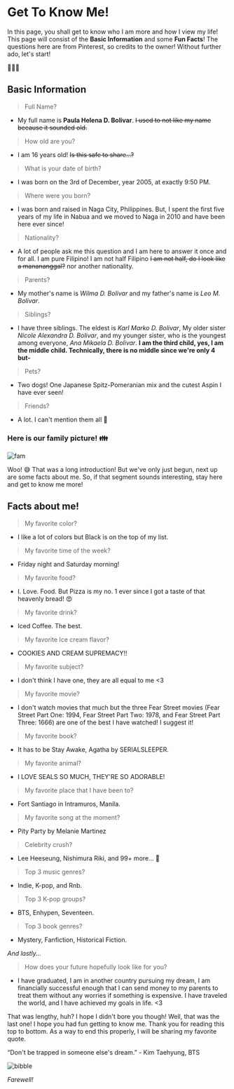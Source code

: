 # Get To Know Me!

In this page, you shall get to know who I am more and how I view my life! This page will consist of the **Basic Information** and some **Fun Facts**! The questions here are from Pinterest, so credits to the owner! Without further ado, let's start!

🦋🦋🦋

## Basic Information 

> Full Name?
- My full name is **Paula Helena D. Bolivar**. ~~I used to not like my name because it sounded old.~~

> How old are you?
- I am 16 years old! ~~Is this safe to share...?~~

> What is your date of birth?
- I was born on the 3rd of December, year 2005, at exactly 9:50 PM. 

> Where were you born?
- I was born and raised in Naga City, Philippines. But, I spent the first five years of my life in Nabua and we moved to Naga in 2010 and have been here ever since!

> Nationality?
- A lot of people ask me this question and I am here to answer it once and for all. I am pure Filipino! I am not half Filipino ~~I am not half, do I look like a manananggal?~~ nor another nationality. 

> Parents? 
- My mother's name is _Wilma D. Bolivar_ and my father's name is _Leo M. Bolivar_.

> Siblings?
- I have three siblings. The eldest is _Karl Marko D. Bolivar_, My older sister _Nicole Alexandra D. Bolivar_, and my younger sister, who is the youngest among everyone, _Ana Mikaela D. Bolivar_. **I am the third child, yes, I am the middle child. Technically, there is no middle since we're only 4 but-**

> Pets?
- Two dogs! One Japanese Spitz-Pomeranian mix and the cutest Aspin I have ever seen!

> Friends?
- A lot. I can't mention them all 🥴

### Here is our family picture! 👪

![fam](https://user-images.githubusercontent.com/98244023/165533835-b9e0e8d0-8fa6-43a7-a950-bc7590a28a5e.jpg)

Woo! 😅 That was a long introduction! But we've only just begun, next up are some facts about me. So, if that segment sounds interesting, stay here and get to know me more!


## Facts about me!

> My favorite color?
- I like a lot of colors but Black is on the top of my list.

> My favorite time of the week?
- Friday night and Saturday morning! 

> My favorite food?
- I. Love. Food. But Pizza is my no. 1 ever since I got a taste of that heavenly bread! 😍

> My favorite drink?
- Iced Coffee. The best.

> My favorite Ice cream flavor?
- COOKIES AND CREAM SUPREMACY!!

> My favorite subject?
- I don't think I have one, they are all equal to me <3 

> My favorite movie?
- I don't watch movies that much but the three Fear Street movies (Fear Street Part One: 1994, Fear Street Part Two: 1978, and Fear Street Part Three: 1666) are one of the best I have watched! I suggest it!

> My favorite book?
- It has to be Stay Awake, Agatha by SERIALSLEEPER.

> My favorite animal?
- I LOVE SEALS SO MUCH, THEY'RE SO ADORABLE! 

> My favorite place that I have been to?
- Fort Santiago in Intramuros, Manila.

> My favorite song at the moment?
- Pity Party by Melanie Martinez

> Celebrity crush?
- Lee Heeseung, Nishimura Riki, and 99+ more... 👀

> Top 3 music genres?
- Indie, K-pop, and Rnb.

> Top 3 K-pop groups?
- BTS, Enhypen, Seventeen.

> Top 3 book genres?
- Mystery, Fanfiction, Historical Fiction.

_And lastly..._

> How does your future hopefully look like for you?
- I have graduated, I am in another country pursuing my dream, I am financially successful enough that I can send money to my parents to treat them without any worries if something is expensive. I have traveled the world, and I have achieved my goals in life. <3

That was lengthy, huh? I hope I didn't bore you though! Well, that was the last one! I hope you had fun getting to know me. Thank you for reading this top to bottom. As a way to end this properly, I will be sharing my favorite quote. 

“Don't be trapped in someone else's dream.” - Kim Taehyung, BTS

![bibble](https://user-images.githubusercontent.com/98244023/165911992-07cdd246-fe14-4e53-a1e1-b111c9381716.jpg)


_Farewell!_


